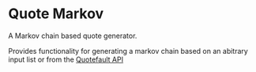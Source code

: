 # Quote Markov
A Markov chain based quote generator.

Provides functionality for generating a markov chain based on an abitrary input list or from the [Quotefault API](https://github.com/ComputerScienceHouse/QuotefaultAPI)
